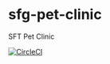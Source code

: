 # sfg-pet-clinic
SFT Pet Clinic

[![CircleCI](https://dl.circleci.com/status-badge/img/gh/MiguelHuerta88/sfg-pet-clinic/tree/main.svg?style=svg)](https://dl.circleci.com/status-badge/redirect/gh/MiguelHuerta88/sfg-pet-clinic/tree/main)